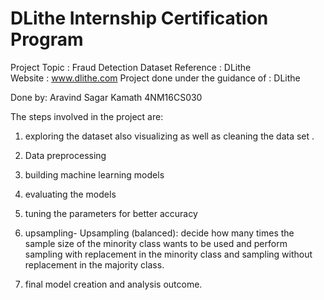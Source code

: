# DLithe Internship Certification Program
 
Project Topic : Fraud Detection Dataset
Reference : DLithe  
Website : www.dlithe.com
Project done under the guidance of : DLithe

Done by: Aravind Sagar Kamath 4NM16CS030

The steps involved in the project are:

1. exploring the dataset also visualizing as well as cleaning the data set .

2. Data preprocessing

3. building machine learning models

4. evaluating the models

5. tuning the parameters for better accuracy

6. upsampling- Upsampling (balanced): decide how many times the sample size of the minority class wants to be used and perform sampling with replacement in the minority class and sampling without replacement in the majority class.

7. final model creation and analysis outcome.
